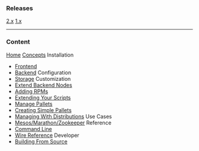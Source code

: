 ### Releases 

[2.x](Home) 
[1.x](1.x-Home)

***

### Content

[Home](Home)
[Concepts](Concepts)
Installation
* [Frontend](Frontend-Installation)
* [Backend](Backend-Installation)
Configuration
* [Storage](Storage-Configuration)
Customization
* [Extend Backend Nodes](Extend-Backend-Nodes)
* [Adding RPMs](Adding-RPMs)
* [Extending Your Scripts](Extend-Your-Scripts)
* [Manage Pallets](Manage-Pallets)
* [Creating Simple Pallets](Creating-Simple-(Package-based)-Pallets)
* [Managing With Distributions](Manage-Distributions) 
Use Cases
* [Mesos/Marathon/Zookeeper](Mesos-Marathon-Zookeeper)
Reference
* [Command Line](Command-Line-Reference) 
* [Wire Reference](Wire-Reference)
Developer
* [Building From Source](Building-From-Source)

